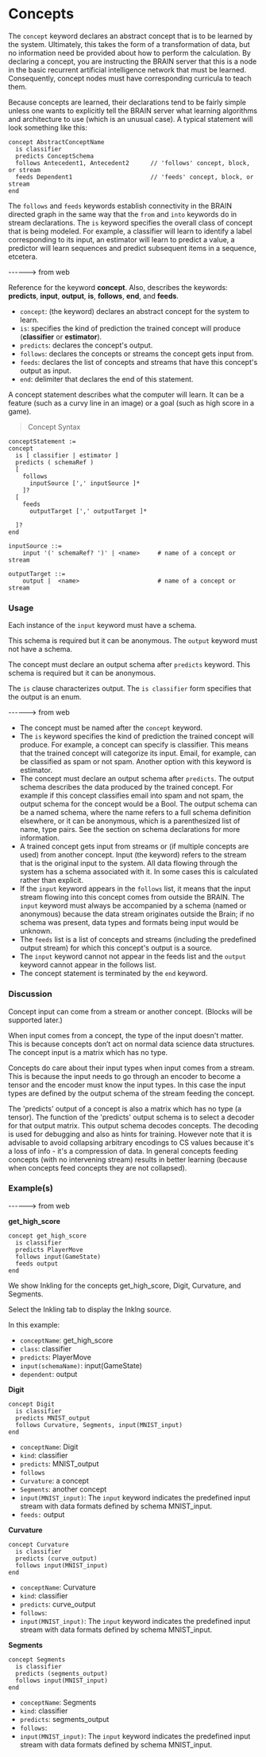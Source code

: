 # Concepts

The `concept` keyword declares an abstract concept that is to be learned by the system. Ultimately, this takes the form of a transformation of data, but no information need be provided about how to perform the calculation. By declaring a concept, you are instructing the BRAIN server that this is a node in the basic recurrent artificial intelligence network that must be learned. Consequently, concept nodes must have corresponding curricula to teach them.

Because concepts are learned, their declarations tend to be fairly simple unless one wants to explicitly tell the BRAIN server what learning algorithms and architecture to use (which is an unusual case).  A typical statement will look something like this:

```inkling--code
concept AbstractConceptName
  is classifier
  predicts ConceptSchema
  follows Antecedent1, Antecedent2      // 'follows' concept, block, or stream
  feeds Dependent1                      // 'feeds' concept, block, or stream
end
```

The `follows` and `feeds` keywords establish connectivity in the BRAIN directed graph in the same way that the `from` and `into` keywords do in stream declarations. The `is` keyword specifies the overall class of concept that is being modeled. For example, a classifier will learn to identify a label corresponding to its input, an estimator will learn to predict a value, a predictor will learn sequences and predict subsequent items in a sequence, etcetera.

------> from web

Reference for the keyword **concept**. Also, describes the keywords: **predicts**, **input**, **output**, **is**, **follows**, **end**, and **feeds**.

* `concept`: (the keyword) declares an abstract concept for the system to learn.
* `is`: specifies the kind of prediction the trained concept will produce (**classifier** or **estimator**).
* `predicts`: declares the concept's output.
* `follows`: declares the concepts or streams the concept gets input from.
* `feeds`: declares the list of concepts and streams that have this concept's output as input.
* `end`: delimiter that declares the end of this statement.

A concept statement describes what the computer will learn. It can be a feature (such as a curvy line in an image) or a goal (such as high score in a game).

> Concept Syntax

```inkling--syntax
conceptStatement :=
concept
  is [ classifier | estimator ]
  predicts ( schemaRef )
  [
    follows
      inputSource [',' inputSource ]*
    ]?
  [
    feeds
      outputTarget [',' outputTarget ]*

  ]?
end

inputSource ::=
    input '(' schemaRef? ')' | <name>     # name of a concept or stream

outputTarget ::=
    output |  <name>                      # name of a concept or stream
```

### Usage

Each instance of the `input` keyword must have a schema. 

This schema is required but it can be anonymous. The `output` keyword must not have a schema. 

The concept must declare an output schema after `predicts` keyword. This schema is required but it can be anonymous.

The `is` clause characterizes output. The `is classifier` form specifies that the output is an enum. 

------> from web

* The concept must be named after the `concept` keyword.
* The `is` keyword specifies the kind of prediction the trained concept will produce. For example, a concept can specify is classifier. This means that the trained concept will categorize its input. Email, for example, can be classified as spam or not spam. Another option with this keyword is estimator.
* The concept must declare an output schema after `predicts`. The output schema describes the data produced by the trained concept. For example if this concept classifies email into spam and not spam, the output schema for the concept would be a Bool. The output schema can be a named schema, where the name refers to a full schema definition elsewhere, or it can be anonymous, which is a parenthesized list of name, type pairs. See the section on schema declarations for more information.
* A trained concept gets input from streams or (if multiple concepts are used) from another concept. Input (the keyword) refers to the stream that is the original input to the system. All data flowing through the system has a schema associated with it. In some cases this is calculated rather than explicit.
* If the `input` keyword appears in the `follows` list, it means that the input stream flowing into this concept comes from outside the BRAIN. The `input` keyword must always be accompanied by a schema (named or anonymous) because the data stream originates outside the Brain; if no schema was present, data types and formats being input would be unknown.
* The `feeds` list is a list of concepts and streams (including the predefined output stream) for which this concept's output is a source.
* The `input` keyword cannot not appear in the feeds list and the `output` keyword cannot appear in the follows list.
* The concept statement is terminated by the `end` keyword.

### Discussion

Concept input can come from a stream or another concept. (Blocks will be supported later.)

When input comes from a concept, the type of the input doesn't matter. This is because concepts don’t act on normal data science data structures. The concept input is a matrix which has no type. 

Concepts do care about their input types when input comes from a stream. This is because the input needs to go through an encoder to become a tensor and the encoder must know the input types. In this case the input types are defined by the output schema of the stream feeding the concept. 

The 'predicts' output of a concept is also a matrix which has no type (a tensor). The function of the 'predicts' output schema is to select a decoder for that output matrix. This output schema decodes concepts. The decoding is used for debugging and also as hints for training. However note that it is advisable to avoid collapsing arbitrary encodings to CS values because it's a loss of  info - it's a compression of data. In general concepts feeding concepts (with no intervening stream) results in better learning (because when concepts feed concepts they are not collapsed). 

### Example(s)

------> from web

**get_high_score**

```inkling--code
concept get_high_score
  is classifier
  predicts PlayerMove
  follows input(GameState)
  feeds output
end
```

We show Inkling for the concepts get_high_score, Digit, Curvature, and Segments. 

Select the Inkling tab to display the Inklng source. 

In this example:

* `conceptName`: get_high_score
* `class`: classifier
* `predicts`: PlayerMove
* `input(schemaName)`: input(GameState)
* `dependent`: output


**Digit**

```inkling--code
concept Digit
  is classifier
  predicts MNIST_output
  follows Curvature, Segments, input(MNIST_input)
end
```

* `conceptName`: Digit
* `kind`: classifier
* `predicts`: MNIST_output
* `follows`
* `Curvature`: a concept
* `Segments`: another concept
* `input(MNIST_input)`: The `input` keyword indicates the predefined input    stream with data formats defined by schema MNIST_input.
* `feeds:` output

**Curvature**

```inkling--code
concept Curvature
  is classifier
  predicts (curve_output)
  follows input(MNIST_input)
end
```

* `conceptName`: Curvature
* `kind`: classifier
* `predicts`: curve_output
* `follows`:
* `input(MNIST_input)`: The `input` keyword indicates the predefined input    stream with data formats defined by schema MNIST_input.

**Segments**

```inkling--code
concept Segments
  is classifier
  predicts (segments_output)
  follows input(MNIST_input)
end
```

* `conceptName`: Segments
* `kind`: classifier
* `predicts`: segments_output
* `follows`:
* `input(MNIST_input)`: The `input` keyword indicates the predefined input    stream with data formats defined by schema MNIST_input.
